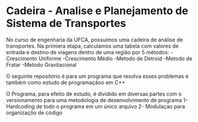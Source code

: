 # Cadeira - Analise e Planejamento de Sistema de Transportes
 
No curso de engenharia da UFCA, possuimos uma cadeira de análise de transportes. Na primiera etapa, calculamos uma tabela com valores de entrada e destino de viagens dentro de uma região por 5 métodos:
-Crescimento Uniforme
-Crescimento Médio
-Metodo de Detroid
-Metodo de Fratar
-Metodo Gravitacional

O seguinte repositório é para um programa que resolva esses problemas e também como estudo de programaçãoo em C++

O Programa, para efeito de estudo, é dividido em diversas partes com o versionamento para uma metodologia de desenvolvimento de programa
1- Hardcoding de todo o programa em um único arquivo
2- Modulaçao para organizaçõo de código